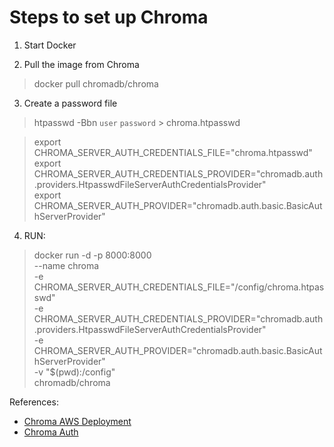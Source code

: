 # Steps to set up Chroma

1. Start Docker

2. Pull the image from Chroma
> docker pull chromadb/chroma

3. Create a password file
> htpasswd -Bbn `user` `password` > chroma.htpasswd

> export CHROMA_SERVER_AUTH_CREDENTIALS_FILE="chroma.htpasswd" <br>
> export CHROMA_SERVER_AUTH_CREDENTIALS_PROVIDER="chromadb.auth.providers.HtpasswdFileServerAuthCredentialsProvider" <br>
> export CHROMA_SERVER_AUTH_PROVIDER="chromadb.auth.basic.BasicAuthServerProvider"

4. RUN:
> docker run -d -p 8000:8000 \
--name chroma \
-e CHROMA_SERVER_AUTH_CREDENTIALS_FILE="/config/chroma.htpasswd" \
-e CHROMA_SERVER_AUTH_CREDENTIALS_PROVIDER="chromadb.auth.providers.HtpasswdFileServerAuthCredentialsProvider" \
-e CHROMA_SERVER_AUTH_PROVIDER="chromadb.auth.basic.BasicAuthServerProvider" \
-v "$(pwd):/config" \
chromadb/chroma

References:
- [Chroma AWS Deployment](https://docs.trychroma.com/deployment/aws)
- [Chroma Auth](https://docs.trychroma.com/deployment/auth)